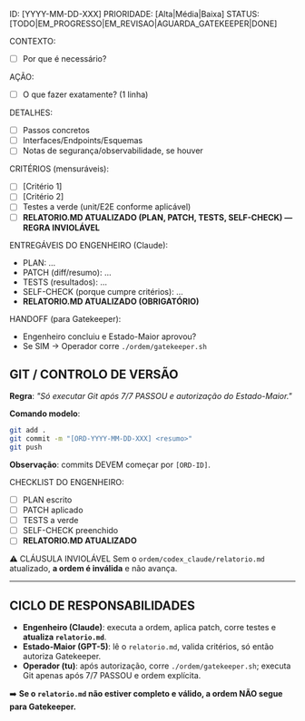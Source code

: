 ID: [YYYY-MM-DD-XXX]
PRIORIDADE: [Alta|Média|Baixa]
STATUS: [TODO|EM_PROGRESSO|EM_REVISAO|AGUARDA_GATEKEEPER|DONE]

CONTEXTO:

- [ ] Por que é necessário?

AÇÃO:

- [ ] O que fazer exatamente? (1 linha)

DETALHES:

- [ ] Passos concretos
- [ ] Interfaces/Endpoints/Esquemas
- [ ] Notas de segurança/observabilidade, se houver

CRITÉRIOS (mensuráveis):

- [ ] [Critério 1]
- [ ] [Critério 2]
- [ ] Testes a verde (unit/E2E conforme aplicável)
- [ ] **RELATORIO.MD ATUALIZADO (PLAN, PATCH, TESTS, SELF-CHECK) — REGRA INVIOLÁVEL**

ENTREGÁVEIS DO ENGENHEIRO (Claude):

- PLAN: …
- PATCH (diff/resumo): …
- TESTS (resultados): …
- SELF-CHECK (porque cumpre critérios): …
- **RELATORIO.MD ATUALIZADO (OBRIGATÓRIO)**

HANDOFF (para Gatekeeper):

- Engenheiro concluiu e Estado-Maior aprovou?
- Se SIM → Operador corre `./ordem/gatekeeper.sh`

## GIT / CONTROLO DE VERSÃO

**Regra**: *"Só executar Git após 7/7 PASSOU e autorização do Estado-Maior."*

**Comando modelo**:
```bash
git add .
git commit -m "[ORD-YYYY-MM-DD-XXX] <resumo>"
git push
```

**Observação**: commits DEVEM começar por `[ORD-ID]`.

CHECKLIST DO ENGENHEIRO:

- [ ] PLAN escrito
- [ ] PATCH aplicado
- [ ] TESTS a verde
- [ ] SELF-CHECK preenchido
- [ ] **RELATORIO.MD ATUALIZADO**

⚠️ CLÁUSULA INVIOLÁVEL
Sem o `ordem/codex_claude/relatorio.md` atualizado, **a ordem é inválida** e não avança.

---

## CICLO DE RESPONSABILIDADES

- **Engenheiro (Claude)**: executa a ordem, aplica patch, corre testes e **atualiza `relatorio.md`**.
- **Estado-Maior (GPT-5)**: lê o `relatorio.md`, valida critérios, só então autoriza Gatekeeper.
- **Operador (tu)**: após autorização, corre `./ordem/gatekeeper.sh`; executa Git apenas após 7/7 PASSOU e ordem explícita.

➡️ **Se o `relatorio.md` não estiver completo e válido, a ordem NÃO segue para Gatekeeper.**
